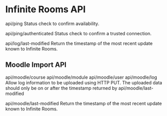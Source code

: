Infinite Rooms API
==================

api/ping
Status check to confirm availability.

api/ping/authenticated
Status check to confirm a trusted connection.

api/log/last-modified
Return the timestamp of the most recent update known to Infinite Rooms.

Moodle Import API
-----------------
api/moodle/course
api/moodle/module
api/moodle/user
api/moodle/log
Allow log information to be uploaded using HTTP PUT. The uploaded data should only be on or after the timestamp returned by api/moodle/last-modified

api/moodle/last-modified
Return the timestamp of the most recent update known to Infinite Rooms.

